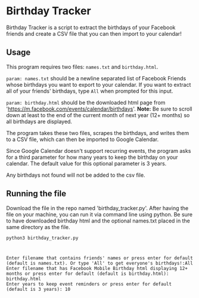 # Birthday Tracker

Birthday Tracker is a script to extract the birthdays of your Facebook friends and create a CSV file that you can then import to your calendar!

## Usage

This program requires two files: `names.txt` and `birthday.html`.

`param: names.txt` should be a newline separated list of Facebook Friends whose birthdays you want to export to your calendar. If you want to extract all of your friends' birthdays, type `All` when prompted for this input.

`param: birthday.html` should be the downloaded html page from 'https://m.facebook.com/events/calendar/birthdays'. **Note:** Be sure to scroll down at least to the end of the current month of next year (12+ months) so all birthdays are displayed.

The program takes these two files, scrapes the birthdays, and writes them to a CSV file, which can then be imported to Google Calendar.

Since Google Calendar doesn't support recurring events, the program asks for a third parameter for how many years to keep the birthday on your calendar.
The default value for this optional parameter is 3 years.

Any birthdays not found will not be added to the csv file.

## Running the file
Download the file in the repo named 'birthday_tracker.py'. After having the file on your machine, you can run it via command line using python. Be sure to have downloaded birthday html and the optional names.txt placed in the same directory as the file.

```bash
python3 birthday_tracker.py
```
#

```
Enter filename that contains friends' names or press enter for default (default is names.txt). Or type 'All' to get everyone's birthdays!:All
Enter filename that has Facebook Mobile Birthday html displaying 12+ months or press enter for default (default is birthday.html): birthday.html
Enter years to keep event reminders or press enter for default (default is 3 years): 10
```
